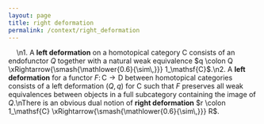 ```yaml
---
layout: page
title: right deformation
permalink: /context/right_deformation
---
```

$\quad$\n1. A **left deformation** on a homotopical category $\mathsf{C}$ consists of an endofunctor $Q$ together with a natural weak equivalence $q \colon Q \xRightarrow{\smash{\mathlower{0.6}{\sim\,}}} 1_\mathsf{C}$.\n2. A **left deformation** for a functor $F \colon \mathsf{C} \to \mathsf{D}$ between homotopical categories consists of a left deformation $(Q,q)$ for $\mathsf{C}$ such that $F$ preserves all weak equivalences between objects in a full subcategory containing the image of $Q$.\nThere is an obvious dual notion of **right deformation** $r \colon 1_\mathsf{C} \xRightarrow{\smash{\mathlower{0.6}{\sim\,}}} R$.
